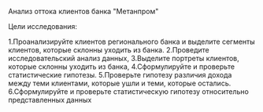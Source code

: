 Анализ оттока клиентов банка "Метанпром"

Цели исследования: 

1.Проанализируйте клиентов регионального банка и выделите сегменты клиентов, которые склонны уходить из банка.
2.Проведите исследовательский анализ данных,
3.Выделите портреты клиентов, которые склонны уходить из банка,
4.Сформулируйте и проверьте статистические гипотезы.
5.Проверьте гипотезу различия дохода между теми клиентами, которые ушли и теми, которые остались.
6.Сформулируйте и проверьте статистическую гипотезу относительно представленных данных
